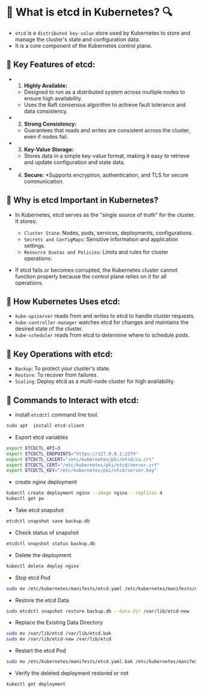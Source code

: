 # 🧠 What is etcd in Kubernetes? 🔍
* `etcd` is a `distributed key-value` store used by Kubernetes to store and manage the cluster's state and configuration data.
*  It is a core component of the Kubernetes control plane.
## 🔹 Key Features of etcd:
* 1. **Highly Available:**
   * Designed to run as a distributed system across multiple nodes to ensure high availability.
   * Uses the Raft consensus algorithm to achieve fault tolerance and data consistency.

* 2. **Strong Consistency:**
   * Guarantees that reads and writes are consistent across the cluster, even if nodes fail.

* 3. **Key-Value Storage:**
   * Stores data in a simple key-value format, making it easy to retrieve and update configuration and state data.

* 4. **Secure:**
   *Supports encryption, authentication, and TLS for secure communication.

## 🔹 Why is etcd Important in Kubernetes?
* In Kubernetes, etcd serves as the "single source of truth" for the cluster. It stores:

    * `Cluster State`: Nodes, pods, services, deployments, configurations.
    * `Secrets and ConfigMaps`: Sensitive information and application settings.
    * `Resource Quotas and Policies`: Limits and rules for cluster operations.
* If etcd fails or becomes corrupted, the Kubernetes cluster cannot function properly because the control plane relies on it for all operations.

## 🔹 How Kubernetes Uses etcd:

* `kube-apiserver` reads from and writes to etcd to handle cluster requests.
* `kube-controller-manager` watches etcd for changes and maintains the desired state of the cluster.
* `kube-scheduler` reads from etcd to determine where to schedule pods.

## 🔹 Key Operations with etcd:
* `Backup`: To protect your cluster's state.
* `Restore`: To recover from failures.
* `Scaling`: Deploy etcd as a multi-node cluster for high availability.

## 🔹 Commands to Interact with etcd:
* install `etcdctl` command line tool.
```bash
sudo apt  install etcd-client
```
* Export etcd variables
```bash
export ETCDCTL_API=3
export ETCDCTL_ENDPOINTS="https://127.0.0.1:2379"
export ETCDCTL_CACERT="/etc/kubernetes/pki/etcd/ca.crt"
export ETCDCTL_CERT="/etc/kubernetes/pki/etcd/server.crt"
export ETCDCTL_KEY="/etc/kubernetes/pki/etcd/server.key"
```
* create nginx deployment
```bash
kubectl create deployment nginx --image nginx --replicas 4
kubectl get po
```
* Take etcd snapshot
```bash
etcdctl snapshot save backup.db
```
* Check status of snapshot
```bash
etcdctl snapshot status backup.db
```
* Delete the deployment
```bash
kubectl delete deploy nginx
```
* Stop etcd Pod
```bash
sudo mv /etc/kubernetes/manifests/etcd.yaml /etc/kubernetes/manifests/etcd.yaml.bak
```
* Restore the etcd Data
```bash
sudo etcdctl snapshot restore backup.db --data-dir /var/lib/etcd-new
```
* Replace the Existing Data Directory
```bash
sudo mv /var/lib/etcd /var/lib/etcd.bak
sudo mv /var/lib/etcd-new /var/lib/etcd
```
* Restart the etcd Pod
```bash
sudo mv /etc/kubernetes/manifests/etcd.yaml.bak /etc/kubernetes/manifests/etcd.yaml
```
* Verify the deleted deployment restored or not
```bash
kubectl get deployment
```
 


